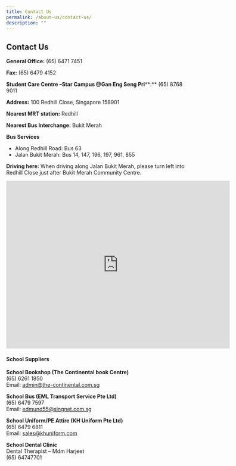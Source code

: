 ```yaml
---
title: Contact Us
permalink: /about-us/contact-us/
description: ""
---
```



## Contact Us

**General Office:**&nbsp;(65) 6471 7451  
  
**Fax:**&nbsp;(65) 6479 4152  
  
**Student Care Centre –Star Campus @Gan Eng Seng Pri****:**&nbsp;(65) 8768 9011  
  
**Address:**&nbsp;100 Redhill Close, Singapore 158901  
  
**Nearest MRT station:**&nbsp;Redhill  

**Nearest Bus Interchange:**&nbsp;Bukit Merah  
 
**Bus Services**

*   Along Redhill Road: Bus 63
*   Jalan Bukit Merah: Bus 14, 147, 196, 197, 961, 855

**Driving here:**&nbsp;When driving along Jalan Bukit Merah, please turn left into Redhill Close just after Bukit Merah Community Centre.

<iframe loading="lazy" allowfullscreen="" style="border:0;" height="450" width="600" src="https://www.google.com/maps/embed?pb=!1m18!1m12!1m3!1d3988.813731607823!2d103.81262127554949!3d1.285773098702013!2m3!1f0!2f0!3f0!3m2!1i1024!2i768!4f13.1!3m3!1m2!1s0x31da1bd3f3aa8933%3A0x73c2d2224bdf2a7!2sGan%20Eng%20Seng%20Primary%20School!5e0!3m2!1sen!2ssg!4v1668932978686!5m2!1sen!2ssg"></iframe>

#### School Suppliers

**School Bookshop (The Continental book Centre)**<br>
(65)&nbsp;6261 1850  
Email: admin@the-continental.com.sg  
  
**School Bus (EML Transport Service Pte Ltd)**<br>
(65) 6479 7597  
Email: edmund55@singnet.com.sg  
  
**School Uniform/PE Attire (KH Uniform Pte Ltd)**<br>
(65) 6479 6811  
Email: sales@khuniform.com  
  
**School Dental Clinic**<br>
Dental Therapist – Mdm Harjeet  
(65) 64747701